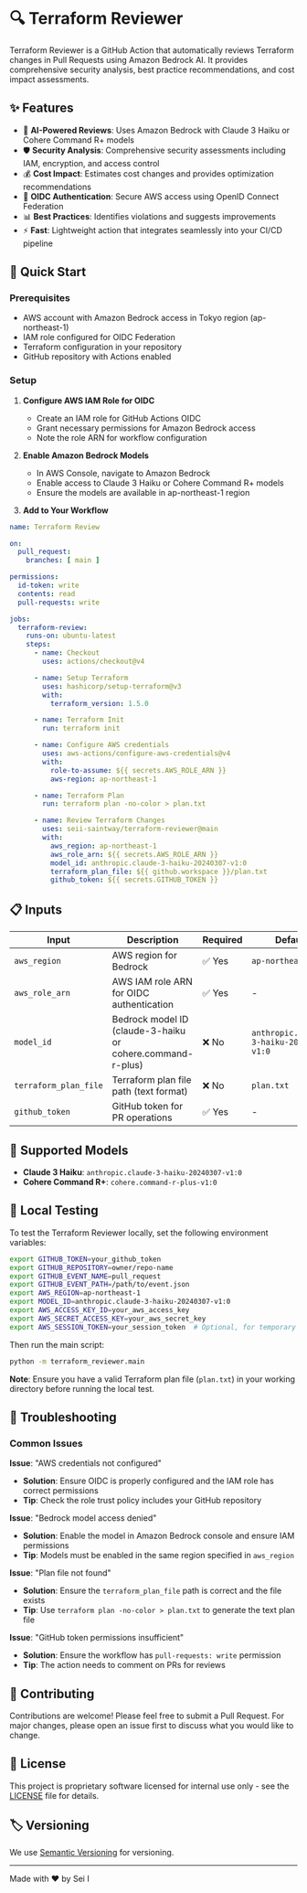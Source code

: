 # 🔍 Terraform Reviewer

Terraform Reviewer is a GitHub Action that automatically reviews Terraform changes in Pull Requests using Amazon Bedrock AI. It provides comprehensive security analysis, best practice recommendations, and cost impact assessments.


## ✨ Features

- 🤖 **AI-Powered Reviews**: Uses Amazon Bedrock with Claude 3 Haiku or Cohere Command R+ models
- 🛡️ **Security Analysis**: Comprehensive security assessments including IAM, encryption, and access control
- 💰 **Cost Impact**: Estimates cost changes and provides optimization recommendations
- 🔐 **OIDC Authentication**: Secure AWS access using OpenID Connect Federation
- 📊 **Best Practices**: Identifies violations and suggests improvements
- ⚡ **Fast**: Lightweight action that integrates seamlessly into your CI/CD pipeline

## 🚀 Quick Start

### Prerequisites

- AWS account with Amazon Bedrock access in Tokyo region (ap-northeast-1)
- IAM role configured for OIDC Federation
- Terraform configuration in your repository
- GitHub repository with Actions enabled

### Setup

1. **Configure AWS IAM Role for OIDC**
   - Create an IAM role for GitHub Actions OIDC
   - Grant necessary permissions for Amazon Bedrock access
   - Note the role ARN for workflow configuration

2. **Enable Amazon Bedrock Models**
   - In AWS Console, navigate to Amazon Bedrock
   - Enable access to Claude 3 Haiku or Cohere Command R+ models
   - Ensure the models are available in ap-northeast-1 region

3. **Add to Your Workflow**

```yaml
name: Terraform Review

on:
  pull_request:
    branches: [ main ]

permissions:
  id-token: write
  contents: read
  pull-requests: write

jobs:
  terraform-review:
    runs-on: ubuntu-latest
    steps:
      - name: Checkout
        uses: actions/checkout@v4

      - name: Setup Terraform
        uses: hashicorp/setup-terraform@v3
        with:
          terraform_version: 1.5.0

      - name: Terraform Init
        run: terraform init

      - name: Configure AWS credentials
        uses: aws-actions/configure-aws-credentials@v4
        with:
          role-to-assume: ${{ secrets.AWS_ROLE_ARN }}
          aws-region: ap-northeast-1

      - name: Terraform Plan
        run: terraform plan -no-color > plan.txt

      - name: Review Terraform Changes
        uses: seii-saintway/terraform-reviewer@main
        with:
          aws_region: ap-northeast-1
          aws_role_arn: ${{ secrets.AWS_ROLE_ARN }}
          model_id: anthropic.claude-3-haiku-20240307-v1:0
          terraform_plan_file: ${{ github.workspace }}/plan.txt
          github_token: ${{ secrets.GITHUB_TOKEN }}
```

## 📋 Inputs

| Input | Description | Required | Default |
|-------|-------------|----------|---------|
| `aws_region` | AWS region for Bedrock | ✅ Yes | `ap-northeast-1` |
| `aws_role_arn` | AWS IAM role ARN for OIDC authentication | ✅ Yes | - |
| `model_id` | Bedrock model ID (claude-3-haiku or cohere.command-r-plus) | ❌ No | `anthropic.claude-3-haiku-20240307-v1:0` |
| `terraform_plan_file` | Terraform plan file path (text format) | ❌ No | `plan.txt` |
| `github_token` | GitHub token for PR operations | ✅ Yes | - |

## 🔧 Supported Models

- **Claude 3 Haiku**: `anthropic.claude-3-haiku-20240307-v1:0`
- **Cohere Command R+**: `cohere.command-r-plus-v1:0`

## 🧪 Local Testing

To test the Terraform Reviewer locally, set the following environment variables:

```bash
export GITHUB_TOKEN=your_github_token
export GITHUB_REPOSITORY=owner/repo-name
export GITHUB_EVENT_NAME=pull_request
export GITHUB_EVENT_PATH=/path/to/event.json
export AWS_REGION=ap-northeast-1
export MODEL_ID=anthropic.claude-3-haiku-20240307-v1:0
export AWS_ACCESS_KEY_ID=your_aws_access_key
export AWS_SECRET_ACCESS_KEY=your_aws_secret_key
export AWS_SESSION_TOKEN=your_session_token  # Optional, for temporary credentials
```

Then run the main script:

```bash
python -m terraform_reviewer.main
```

**Note**: Ensure you have a valid Terraform plan file (`plan.txt`) in your working directory before running the local test.

## 🔧 Troubleshooting

### Common Issues

**Issue**: "AWS credentials not configured"
- **Solution**: Ensure OIDC is properly configured and the IAM role has correct permissions
- **Tip**: Check the role trust policy includes your GitHub repository

**Issue**: "Bedrock model access denied"
- **Solution**: Enable the model in Amazon Bedrock console and ensure IAM permissions
- **Tip**: Models must be enabled in the same region specified in `aws_region`

**Issue**: "Plan file not found"
- **Solution**: Ensure the `terraform_plan_file` path is correct and the file exists
- **Tip**: Use `terraform plan -no-color > plan.txt` to generate the text plan file

**Issue**: "GitHub token permissions insufficient"
- **Solution**: Ensure the workflow has `pull-requests: write` permission
- **Tip**: The action needs to comment on PRs for reviews

## 🤝 Contributing

Contributions are welcome! Please feel free to submit a Pull Request. For major changes, please open an issue first to discuss what you would like to change.

## 📄 License

This project is proprietary software licensed for internal use only - see the [LICENSE](LICENSE) file for details.

## 🏷️ Versioning

We use [Semantic Versioning](http://semver.org/) for versioning.

---

Made with ❤️ by Sei I
